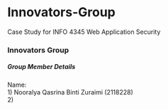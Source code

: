 # Innovators-Group
Case Study for INFO 4345 Web Application Security
<h3>Innovators Group</h3>
<h5>Group Member Details</h5>
<bold>Name: </bold><br>
1) Nooralya Qasrina Binti Zuraimi (2118228) <br>
2) 

